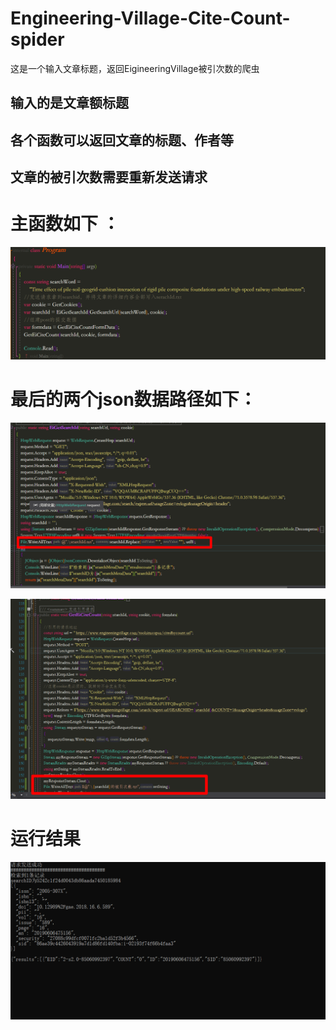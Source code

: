 # Engineering-Village-Cite-Count-spider
这是一个输入文章标题，返回EigineeringVillage被引次数的爬虫

## 输入的是文章额标题

## 各个函数可以返回文章的标题、作者等

## 文章的被引次数需要重新发送请求

# 主函数如下 ：



![主函数](https://github.com/GaoHuaTJ/Engineering-Village-Cite-Count-spider/blob/master/%E5%9B%BE%E7%89%87/%E4%B8%BB%E5%87%BD%E6%95%B0.png)

# 最后的两个json数据路径如下：

![文章全部信息json](https://github.com/GaoHuaTJ/Engineering-Village-Cite-Count-spider/blob/master/%E5%9B%BE%E7%89%87/%E6%96%87%E7%AB%A0%E5%85%A8%E9%83%A8%E4%BF%A1%E6%81%AFjson.png)

![被引次数json](https://github.com/GaoHuaTJ/Engineering-Village-Cite-Count-spider/blob/master/%E5%9B%BE%E7%89%87/%E8%A2%AB%E5%BC%95%E6%AC%A1%E6%95%B0json.png)

# 运行结果

![运行结果如下](https://github.com/GaoHuaTJ/Engineering-Village-Cite-Count-spider/blob/master/%E5%9B%BE%E7%89%87/%E8%BF%90%E8%A1%8C%E7%BB%93%E6%9E%9C%E5%A6%82%E4%B8%8B.png)

